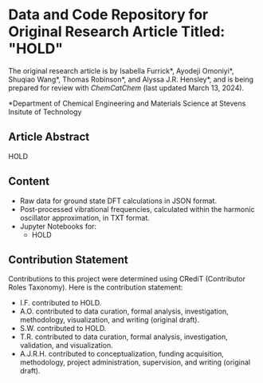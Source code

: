 # Data and Code Repository for Original Research Article Titled: "HOLD"
The original research article is by Isabella Furrick*, Ayodeji Omoniyi*, Shuqiao Wang*, Thomas Robinson*, and Alyssa J.R. Hensley*, and is being prepared for review with _ChemCatChem_ (last updated March 13, 2024).

*Department of Chemical Engineering and Materials Science at Stevens Insitute of Technology

## Article Abstract
HOLD

## Content
- Raw data for ground state DFT calculations in JSON format.
- Post-processed vibrational frequencies, calculated within the harmonic oscillator approximation, in TXT format.
- Jupyter Notebooks for:
  - HOLD

## Contribution Statement
Contributions to this project were determined using CRediT (Contributor Roles Taxonomy). Here is the contribution statement:
- I.F. contributed to HOLD.
- A.O. contributed to data curation, formal analysis, investigation, methodology, visualization, and writing (original draft).
- S.W. contributed to HOLD.
- T.R. contributed to data curation, formal analysis, investigation, validation, and visualization.
- A.J.R.H. contributed to conceptualization, funding acquisition, methodology, project administration, supervision, and writing (original draft).
